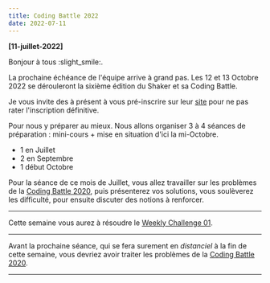 ```yaml
---
title: Coding Battle 2022
date: 2022-07-11
---
```


**[11-juillet-2022]**

Bonjour à tous :slight_smile:.

La prochaine échéance de l'équipe arrive à grand pas. Les 12 et 13 Octobre 2022 se dérouleront la sixième édition du Shaker et sa Coding Battle.

Je vous invite des à présent à vous pré-inscrire sur leur [site](https://docs.google.com/forms/d/e/1FAIpQLSfECSbeNAwViYvEhgb6E8GseNBwQqis8huUZBzUBv70oICH2A/viewform) pour ne pas rater l'inscription définitive.

Pour nous y préparer au mieux. Nous allons organiser 3 à 4 séances de préparation : mini-cours + mise en situation d'ici la mi-Octobre.

* 1 en Juillet
* 2 en Septembre
* 1 début Octobre

Pour la séance de ce mois de Juillet, vous allez travailler sur les problèmes de la [Coding Battle 2020](../contenus/coding-battle-2020.md), puis présenterez vos solutions, vous soulèverez les difficulté, pour ensuite discuter des notions à renforcer.

---

Cette semaine vous aurez à résoudre le [Weekly Challenge 01](../contenus/weekly-challenges/11-juillet-2022.md).

---
Avant la prochaine séance, qui se fera surement en _distanciel_ à la fin de cette semaine, vous devriez avoir traiter les problèmes de la [Coding Battle 2020](../contenus/coding-battle-2020.md).

---
